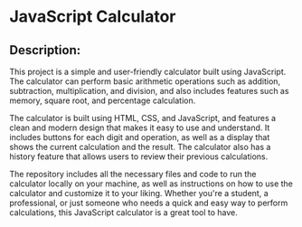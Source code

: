 # JavaScript Calculator

## Description:

This project is a simple and user-friendly calculator built using JavaScript. The calculator can perform basic arithmetic operations such as addition, subtraction, multiplication, and division, and also includes features such as memory, square root, and percentage calculation.

The calculator is built using HTML, CSS, and JavaScript, and features a clean and modern design that makes it easy to use and understand. It includes buttons for each digit and operation, as well as a display that shows the current calculation and the result. The calculator also has a history feature that allows users to review their previous calculations.

The repository includes all the necessary files and code to run the calculator locally on your machine, as well as instructions on how to use the calculator and customize it to your liking. Whether you're a student, a professional, or just someone who needs a quick and easy way to perform calculations, this JavaScript calculator is a great tool to have.
